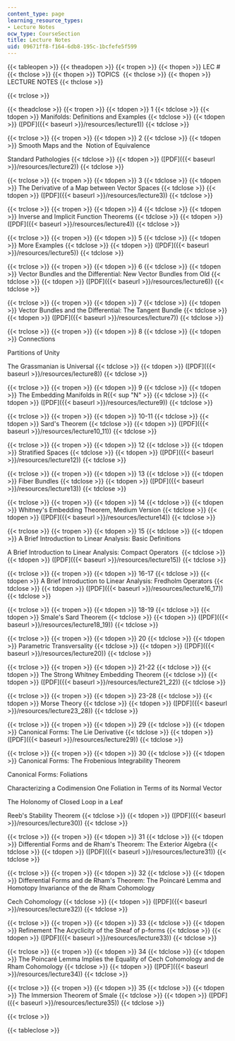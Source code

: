 ```yaml
---
content_type: page
learning_resource_types:
- Lecture Notes
ocw_type: CourseSection
title: Lecture Notes
uid: 09671ff8-f164-6db8-195c-1bcfefe5f599
---
```


{{< tableopen >}}
{{< theadopen >}}
{{< tropen >}}
{{< thopen >}}
LEC #
{{< thclose >}}
{{< thopen >}}
TOPICS 
{{< thclose >}}
{{< thopen >}}
LECTURE NOTES
{{< thclose >}}

{{< trclose >}}

{{< theadclose >}}
{{< tropen >}}
{{< tdopen >}}
1
{{< tdclose >}}
{{< tdopen >}}
Manifolds: Definitions and Examples
{{< tdclose >}}
{{< tdopen >}}
([PDF]({{< baseurl >}}/resources/lecture1))
{{< tdclose >}}

{{< trclose >}}
{{< tropen >}}
{{< tdopen >}}
2
{{< tdclose >}}
{{< tdopen >}}
Smooth Maps and the  Notion of Equivalence  
  
Standard Pathologies
{{< tdclose >}}
{{< tdopen >}}
([PDF]({{< baseurl >}}/resources/lecture2))
{{< tdclose >}}

{{< trclose >}}
{{< tropen >}}
{{< tdopen >}}
3
{{< tdclose >}}
{{< tdopen >}}
The Derivative of a Map between Vector Spaces
{{< tdclose >}}
{{< tdopen >}}
([PDF]({{< baseurl >}}/resources/lecture3))
{{< tdclose >}}

{{< trclose >}}
{{< tropen >}}
{{< tdopen >}}
4
{{< tdclose >}}
{{< tdopen >}}
Inverse and Implicit Function Theorems
{{< tdclose >}}
{{< tdopen >}}
([PDF]({{< baseurl >}}/resources/lecture4))
{{< tdclose >}}

{{< trclose >}}
{{< tropen >}}
{{< tdopen >}}
5
{{< tdclose >}}
{{< tdopen >}}
More Examples
{{< tdclose >}}
{{< tdopen >}}
([PDF]({{< baseurl >}}/resources/lecture5))
{{< tdclose >}}

{{< trclose >}}
{{< tropen >}}
{{< tdopen >}}
6
{{< tdclose >}}
{{< tdopen >}}
Vector Bundles and the Differential: New Vector Bundles from Old
{{< tdclose >}}
{{< tdopen >}}
([PDF]({{< baseurl >}}/resources/lecture6))
{{< tdclose >}}

{{< trclose >}}
{{< tropen >}}
{{< tdopen >}}
7
{{< tdclose >}}
{{< tdopen >}}
Vector Bundles and the Differential: The Tangent Bundle
{{< tdclose >}}
{{< tdopen >}}
([PDF]({{< baseurl >}}/resources/lecture7))
{{< tdclose >}}

{{< trclose >}}
{{< tropen >}}
{{< tdopen >}}
8
{{< tdclose >}}
{{< tdopen >}}
Connections  
  
Partitions of Unity  
  
The Grassmanian is Universal
{{< tdclose >}}
{{< tdopen >}}
([PDF]({{< baseurl >}}/resources/lecture8))
{{< tdclose >}}

{{< trclose >}}
{{< tropen >}}
{{< tdopen >}}
9
{{< tdclose >}}
{{< tdopen >}}
The Embedding Manifolds in R{{< sup "N" >}}
{{< tdclose >}}
{{< tdopen >}}
([PDF]({{< baseurl >}}/resources/lecture9))
{{< tdclose >}}

{{< trclose >}}
{{< tropen >}}
{{< tdopen >}}
10-11
{{< tdclose >}}
{{< tdopen >}}
Sard's Theorem
{{< tdclose >}}
{{< tdopen >}}
([PDF]({{< baseurl >}}/resources/lecture10_11))
{{< tdclose >}}

{{< trclose >}}
{{< tropen >}}
{{< tdopen >}}
12
{{< tdclose >}}
{{< tdopen >}}
Stratified Spaces
{{< tdclose >}}
{{< tdopen >}}
([PDF]({{< baseurl >}}/resources/lecture12))
{{< tdclose >}}

{{< trclose >}}
{{< tropen >}}
{{< tdopen >}}
13
{{< tdclose >}}
{{< tdopen >}}
Fiber Bundles
{{< tdclose >}}
{{< tdopen >}}
([PDF]({{< baseurl >}}/resources/lecture13))
{{< tdclose >}}

{{< trclose >}}
{{< tropen >}}
{{< tdopen >}}
14
{{< tdclose >}}
{{< tdopen >}}
Whitney's Embedding Theorem, Medium Version
{{< tdclose >}}
{{< tdopen >}}
([PDF]({{< baseurl >}}/resources/lecture14))
{{< tdclose >}}

{{< trclose >}}
{{< tropen >}}
{{< tdopen >}}
15
{{< tdclose >}}
{{< tdopen >}}
A Brief Introduction to Linear Analysis: Basic Definitions  
  
A Brief Introduction to Linear Analysis: Compact Operators 
{{< tdclose >}}
{{< tdopen >}}
([PDF]({{< baseurl >}}/resources/lecture15))
{{< tdclose >}}

{{< trclose >}}
{{< tropen >}}
{{< tdopen >}}
16-17
{{< tdclose >}}
{{< tdopen >}}
A Brief Introduction to Linear Analysis: Fredholm Operators
{{< tdclose >}}
{{< tdopen >}}
([PDF]({{< baseurl >}}/resources/lecture16_17))
{{< tdclose >}}

{{< trclose >}}
{{< tropen >}}
{{< tdopen >}}
18-19
{{< tdclose >}}
{{< tdopen >}}
Smale's Sard Theorem
{{< tdclose >}}
{{< tdopen >}}
([PDF]({{< baseurl >}}/resources/lecture18_19))
{{< tdclose >}}

{{< trclose >}}
{{< tropen >}}
{{< tdopen >}}
20
{{< tdclose >}}
{{< tdopen >}}
Parametric Transversality
{{< tdclose >}}
{{< tdopen >}}
([PDF]({{< baseurl >}}/resources/lecture20))
{{< tdclose >}}

{{< trclose >}}
{{< tropen >}}
{{< tdopen >}}
21-22
{{< tdclose >}}
{{< tdopen >}}
The Strong Whitney Embedding Theorem
{{< tdclose >}}
{{< tdopen >}}
([PDF]({{< baseurl >}}/resources/lecture21_22))
{{< tdclose >}}

{{< trclose >}}
{{< tropen >}}
{{< tdopen >}}
23-28
{{< tdclose >}}
{{< tdopen >}}
Morse Theory
{{< tdclose >}}
{{< tdopen >}}
([PDF]({{< baseurl >}}/resources/lecture23_28))
{{< tdclose >}}

{{< trclose >}}
{{< tropen >}}
{{< tdopen >}}
29
{{< tdclose >}}
{{< tdopen >}}
Canonical Forms: The Lie Derivative
{{< tdclose >}}
{{< tdopen >}}
([PDF]({{< baseurl >}}/resources/lecture29))
{{< tdclose >}}

{{< trclose >}}
{{< tropen >}}
{{< tdopen >}}
30
{{< tdclose >}}
{{< tdopen >}}
Canonical Forms: The Frobenious Integrability Theorem  
  
Canonical Forms: Foliations  
  
Characterizing a Codimension One Foliation in Terms of its Normal Vector  
  
The Holonomy of Closed Loop in a Leaf  
  
Reeb's Stability Theorem
{{< tdclose >}}
{{< tdopen >}}
([PDF]({{< baseurl >}}/resources/lecture30))
{{< tdclose >}}

{{< trclose >}}
{{< tropen >}}
{{< tdopen >}}
31
{{< tdclose >}}
{{< tdopen >}}
Differential Forms and de Rham's Theorem: The Exterior Algebra
{{< tdclose >}}
{{< tdopen >}}
([PDF]({{< baseurl >}}/resources/lecture31))
{{< tdclose >}}

{{< trclose >}}
{{< tropen >}}
{{< tdopen >}}
32
{{< tdclose >}}
{{< tdopen >}}
Differential Forms and de Rham's Theorem: The Poincaré Lemma and Homotopy Invariance of the de Rham Cohomology  
  
Cech Cohomology
{{< tdclose >}}
{{< tdopen >}}
([PDF]({{< baseurl >}}/resources/lecture32))
{{< tdclose >}}

{{< trclose >}}
{{< tropen >}}
{{< tdopen >}}
33
{{< tdclose >}}
{{< tdopen >}}
Refinement The Acyclicity of the Sheaf of p-forms
{{< tdclose >}}
{{< tdopen >}}
([PDF]({{< baseurl >}}/resources/lecture33))
{{< tdclose >}}

{{< trclose >}}
{{< tropen >}}
{{< tdopen >}}
34
{{< tdclose >}}
{{< tdopen >}}
The Poincaré Lemma Implies the Equality of Cech Cohomology and de Rham Cohomology
{{< tdclose >}}
{{< tdopen >}}
([PDF]({{< baseurl >}}/resources/lecture34))
{{< tdclose >}}

{{< trclose >}}
{{< tropen >}}
{{< tdopen >}}
35
{{< tdclose >}}
{{< tdopen >}}
The Immersion Theorem of Smale
{{< tdclose >}}
{{< tdopen >}}
([PDF]({{< baseurl >}}/resources/lecture35))
{{< tdclose >}}

{{< trclose >}}

{{< tableclose >}}